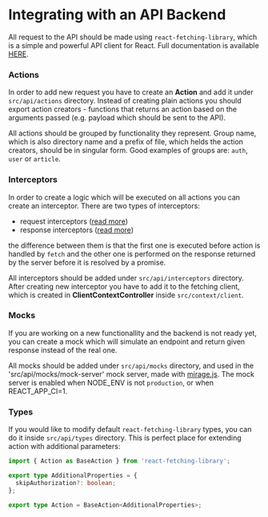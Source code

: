 # Integrating with an API Backend

All request to the API should be made using `react-fetching-library`, which is a simple and powerful API client for
React. Full documentation is available [HERE](https://marcin-piela.github.io/react-fetching-library).

### Actions

In order to add new request you have to create an **Action** and add it under `src/api/actions` directory. Instead of
creating plain actions you should export action creators - functions that returns an action based on the arguments
passed (e.g. payload which should be sent to the API).

All actions should be grouped by functionality they represent. Group name, which is also directory name and a prefix of
file, which helds the action creators, should be in singular form. Good examples of groups are: `auth`, `user` or
`article`.

### Interceptors

In order to create a logic which will be executed on all actions you can create an interceptor. There are two types of
interceptors:

- request interceptors ([read more](https://marcin-piela.github.io/react-fetching-library/#/?id=request-interceptors))
- response interceptors ([read more](https://marcin-piela.github.io/react-fetching-library/#/?id=response-interceptors))

the difference between them is that the first one is executed before action is handled by `fetch` and the other one is
performed on the response returned by the server before it is resolved by a promise.

All interceptors should be added under `src/api/interceptors` directory. After creating new interceptor you have to add it to the fetching client, which is
created in **ClientContextController** inside `src/context/client`.

### Mocks

If you are working on a new functionallity and the backend is not ready yet, you can create a mock which will simulate
an endpoint and return given response instead of the real one. 

All mocks should be added under `src/api/mocks` directory, and used in the 'src/api/mocks/mock-server' mock server, made with [mirage.js](https://github.com/miragejs/miragejs). The mock server is enabled when NODE_ENV is not `production`, or when REACT_APP_CI=1.

### Types

If you would like to modify default `react-fetching-library` types, you can do it inside `src/api/types` directory. This
is perfect place for extending action with additional parameters:

```typescript
import { Action as BaseAction } from 'react-fetching-library';

export type AdditionalProperties = {
  skipAuthorization?: boolean;
};

export type Action = BaseAction<AdditionalProperties>;
```
